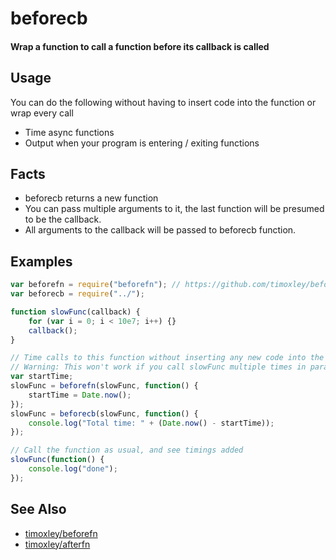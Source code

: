 # beforecb

#### Wrap a function to call a function before its callback is called

## Usage

You can do the following without having to insert code into the function or wrap every call

- Time async functions 
- Output when your program is entering / exiting functions 

## Facts

- beforecb returns a new function
- You can pass multiple arguments to it, the last function will be presumed to be the callback. 
- All arguments to the callback will be passed to beforecb function.

## Examples

```js
var beforefn = require("beforefn"); // https://github.com/timoxley/beforefn
var beforecb = require("../"); 

function slowFunc(callback) {
    for (var i = 0; i < 10e7; i++) {}
    callback();
}

// Time calls to this function without inserting any new code into the function or calls to it
// Warning: This won't work if you call slowFunc multiple times in parallel.
var startTime;
slowFunc = beforefn(slowFunc, function() {
    startTime = Date.now();
});
slowFunc = beforecb(slowFunc, function() {
    console.log("Total time: " + (Date.now() - startTime));
});

// Call the function as usual, and see timings added
slowFunc(function() {
    console.log("done");
});
```

## See Also

* [timoxley/beforefn](http://github.com/timoxley/beforefn)
* [timoxley/afterfn](http://github.com/timoxley/afterfn)